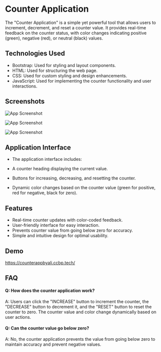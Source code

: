 
# Counter Application

The "Counter Application" is a simple yet powerful tool that allows users to increment, decrement, and reset a counter value. It provides real-time feedback on the counter status, with color changes indicating positive (green), negative (red), or neutral (black) values.


## Technologies Used

- Bootstrap: Used for styling and layout components.
- HTML: Used for structuring the web page.
- CSS: Used for custom styling and design enhancements.
- JavaScript: Used for implementing the counter functionality and user interactions.
## Screenshots

![App Screenshot](https://res.cloudinary.com/dhsbfvjsl/image/upload/v1710598914/Screenshot_2024-03-16_195114_or62ee.png)

![App Screenshot](https://res.cloudinary.com/dhsbfvjsl/image/upload/v1710599122/Screenshot_2024-03-16_195122_dyienv.png)

![App Screenshot](https://res.cloudinary.com/dhsbfvjsl/image/upload/v1710599124/Screenshot_2024-03-16_195133_lonbdd.png)
## Application Interface

- The application interface includes:

- A counter heading displaying the current value.
- Buttons for increasing, decreasing, and resetting the counter.
- Dynamic color changes based on the counter value (green for positive, red for negative, black for zero).
## Features

- Real-time counter updates with color-coded feedback.
- User-friendly interface for easy interaction.
- Prevents counter value from going below zero for accuracy.
- Simple and intuitive design for optimal usability.


## Demo

https://counterappbyali.ccbp.tech/


## FAQ

#### Q: How does the counter application work?

A: Users can click the "INCREASE" button to increment the counter, the "DECREASE" button to decrement it, and the "RESET" button to reset the counter to zero. The counter value and color change dynamically based on user actions.

#### Q: Can the counter value go below zero?

A: No, the counter application prevents the value from going below zero to maintain accuracy and prevent negative values.

